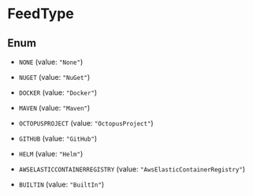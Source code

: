 

# FeedType

## Enum


* `NONE` (value: `"None"`)

* `NUGET` (value: `"NuGet"`)

* `DOCKER` (value: `"Docker"`)

* `MAVEN` (value: `"Maven"`)

* `OCTOPUSPROJECT` (value: `"OctopusProject"`)

* `GITHUB` (value: `"GitHub"`)

* `HELM` (value: `"Helm"`)

* `AWSELASTICCONTAINERREGISTRY` (value: `"AwsElasticContainerRegistry"`)

* `BUILTIN` (value: `"BuiltIn"`)



